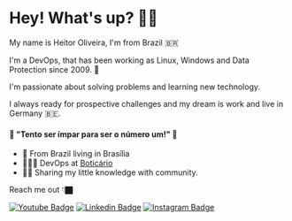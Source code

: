 # Hey! What's up? 🤙🏿
My name is Heitor Oliveira, I'm from Brazil 🇧🇷 

I'm a DevOps, that has been working as Linux, Windows and Data Protection since 2009. 🥵

I'm passionate about solving problems and learning new technology. 

I always ready for prospective challenges and my dream is work and live in Germany 🇧🇪.

####  🧠 "Tento ser ímpar para ser o número um!" 🥇

- 🔰 From Brazil living in Brasília
- 👨🏿‍💻 DevOps at [Boticário](https://www.grupoboticario.com.br/)
- ✌🏿 Sharing my little knowledge with community.

Reach me out 👇🏿

[![Youtube Badge](https://img.shields.io/badge/-Youtube-FF0000?style=flat-square&labelColor=FF0000&logo=youtube&logoColor=white&link=https://www.youtube.com/channel/UC6DwbDXSDIxIpYdjyJcyFvg/videos)](https://www.youtube.com/channel/UC6DwbDXSDIxIpYdjyJcyFvg/videos) [![Linkedin Badge](https://img.shields.io/badge/-LinkedIn-blue?style=flat-square&logo=Linkedin&logoColor=white&link=https://www.linkedin.com/in/heitoroliveira/)](https://www.linkedin.com/in/heitoroliveira/) [![Instagram Badge](https://img.shields.io/badge/-Instagram-violet?style=flat-square&logo=Instagram&logoColor=white&link=https://www.instagram.com/heitorboliva/)](https://www.instagram.com/heitorboliva/)
